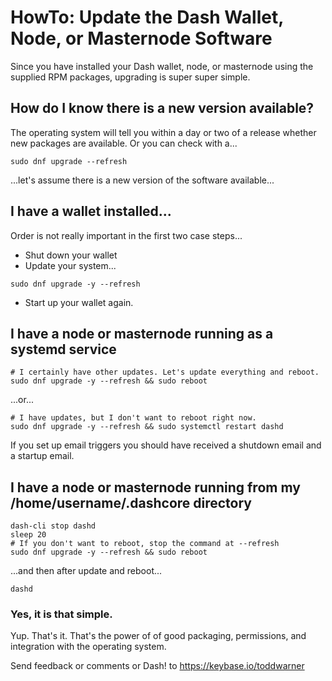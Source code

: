 # HowTo: Update the Dash Wallet, Node, or Masternode Software

Since you have installed your Dash wallet, node, or masternode using the supplied
RPM packages, upgrading is super super simple.

## How do I know there is a new version available?

The operating system will tell you within a day or two of a release whether new
packages are available. Or you can check with a...

```
sudo dnf upgrade --refresh
```

...let's assume there is a new version of the software available...

## I have a wallet installed...

Order is not really important in the first two case steps...

* Shut down your wallet
* Update your system...

```
sudo dnf upgrade -y --refresh
```

* Start up your wallet again.

## I have a node or masternode running as a systemd service

```
# I certainly have other updates. Let's update everything and reboot.
sudo dnf upgrade -y --refresh && sudo reboot
```

...or...

```
# I have updates, but I don't want to reboot right now.
sudo dnf upgrade -y --refresh && sudo systemctl restart dashd
```

If you set up email triggers you should have received a shutdown email and a
startup email.


## I have a node or masternode running from my /home/username/.dashcore directory

```
dash-cli stop dashd
sleep 20
# If you don't want to reboot, stop the command at --refresh
sudo dnf upgrade -y --refresh && sudo reboot
```

...and then after update and reboot...

```
dashd
```

### Yes, it is that simple.

Yup. That's it. That's the power of of good packaging, permissions, and
integration with the operating system.

Send feedback or comments or Dash! to <https://keybase.io/toddwarner>
